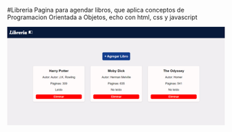 #Libreria
Pagina para agendar libros, que aplica conceptos de Programacion Orientada a Objetos, echo con html, css y javascript

![screenshot](./Screenshot%202024-09-25%20042416.png)
